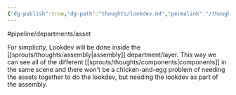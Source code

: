 ```yaml
---
{"dg-publish":true,"dg-path":"thoughts/lookdev.md","permalink":"/thoughts/lookdev/","hide":true}
---
```


#pipeline/departments/asset 

For simplicity, Lookdev will be done inside the [[sprouts/thoughts/assembly\|assembly]] department/layer. This way we can see all of the different [[sprouts/thoughts/components\|components]] in the same scene and there won't be a chicken-and-egg problem of needing the assets together to do the lookdev, but needing the lookdev as part of the assembly.